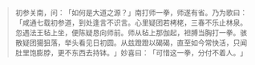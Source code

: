 > 初参关南，问：​「如何是大道之源？​」南打师一拳，师遂有省。乃为歌曰：​「咸通七载初参道，到处逢言不识言。心里疑团若栲栳，三春不乐止林泉。忽遇法王毡上坐，便陈疑恳向师前。师从毡上那伽起，袒膊当胸打一拳。骇散疑团獦狙落，举头看见日初圆。从兹蹬蹬以碣碣，直至如今常快活，只闻肚里饱膨脖，更不东西去持钵。​」妙喜曰：​「可惜这一拳，分付不着人。​」


